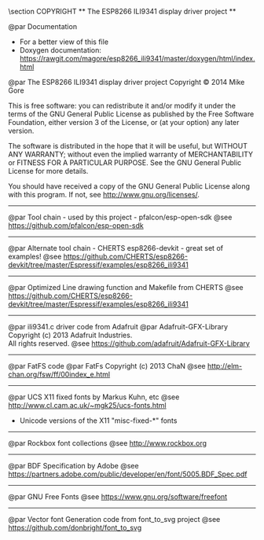 \section COPYRIGHT
** The ESP8266 ILI9341 display driver project **

@par Documentation
 * For a better view of this file
 * Doxygen documentation: https://rawgit.com/magore/esp8266_ili9341/master/doxygen/html/index.html

@par The ESP8266 ILI9341 display driver project Copyright &copy; 2014 Mike Gore

 This is free software: you can redistribute it and/or modify it under the 
 terms of the GNU General Public License as published by the Free Software 
 Foundation, either version 3 of the License, or (at your option) any later version.

 The software is distributed in the hope that it will be useful,
 but WITHOUT ANY WARRANTY; without even the implied warranty of
 MERCHANTABILITY or FITNESS FOR A PARTICULAR PURPOSE.  See the
 GNU General Public License for more details.

 You should have received a copy of the GNU General Public License
 along with this program.  If not, see <http://www.gnu.org/licenses/>.
___
 @par Tool chain - used by this project - pfalcon/esp-open-sdk 
 @see https://github.com/pfalcon/esp-open-sdk
___
 @par Alternate tool chain - CHERTS esp8266-devkit - great set of examples!
 @see https://github.com/CHERTS/esp8266-devkit/tree/master/Espressif/examples/esp8266_ili9341
___
 @par Optimized Line drawing function and Makefile from CHERTS
 @see https://github.com/CHERTS/esp8266-devkit/tree/master/Espressif/examples/esp8266_ili9341
___
 @par ili9341.c driver code from Adafruit
 @par Adafruit-GFX-Library Copyright (c) 2013 Adafruit Industries.  
  All rights reserved.
 @see  https://github.com/adafruit/Adafruit-GFX-Library
___
 @par FatFS code
 @par FatFs Copyright (c) 2013 ChaN
 @see  http://elm-chan.org/fsw/ff/00index_e.html
___
 @par UCS X11 fixed fonts by Markus Kuhn, etc
 @see http://www.cl.cam.ac.uk/~mgk25/ucs-fonts.html
 * Unicode versions of the X11 "misc-fixed-*" fonts
___
 @par Rockbox font collections
 @see http://www.rockbox.org
___
 @par BDF Specification by Adobe
 @see https://partners.adobe.com/public/developer/en/font/5005.BDF_Spec.pdf
___
 @par GNU Free Fonts
 @see https://www.gnu.org/software/freefont
___
 @par Vector font Generation code from font_to_svg project
 @see https://github.com/donbright/font_to_svg
